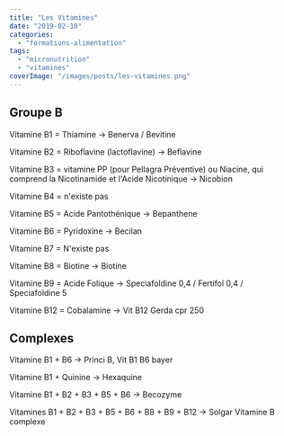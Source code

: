 ```yaml
---
title: "Les Vitamines"
date: "2019-02-10"
categories:
  - "formations-alimentation"
tags:
  - "micronutrition"
  - "vitamines"
coverImage: "/images/posts/les-vitamines.png"
---
```


## Groupe B

Vitamine B1 = Thiamine → Benerva / Bevitine

Vitamine B2 = Riboflavine (lactoflavine) → Beflavine

Vitamine B3 = vitamine PP (pour Pellagra Préventive) ou Niacine, qui comprend la Nicotinamide et l'Acide Nicotinique → Nicobion

Vitamine B4 = n'existe pas

Vitamine B5 = Acide Pantothénique → Bepanthene

Vitamine B6 = Pyridoxine → Becilan

Vitamine B7 = N'existe pas

Vitamine B8 = Biotine → Biotine

Vitamine B9 = Acide Folique → Speciafoldine 0,4 / Fertifol 0,4 / Speciafoldine 5

Vitamine B12 = Cobalamine → Vit B12 Gerda cpr 250

## Complexes

Vitamine B1 + B6 → Princi B, Vit B1 B6 bayer

Vitamine B1 + Quinine → Hexaquine

Vitamine B1 + B2 + B3 + B5 + B6 → Becozyme

Vitamines B1 + B2 + B3 + B5 + B6 + B8 + B9 + B12 → Solgar Vitamine B complexe
